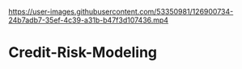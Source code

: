 

https://user-images.githubusercontent.com/53350981/126900734-24b7adb7-35ef-4c39-a31b-b47f3d107436.mp4

# Credit-Risk-Modeling
